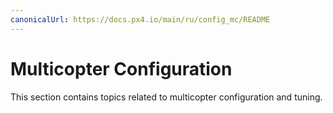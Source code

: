 ```yaml
---
canonicalUrl: https://docs.px4.io/main/ru/config_mc/README
---
```


# Multicopter Configuration

This section contains topics related to multicopter configuration and tuning.